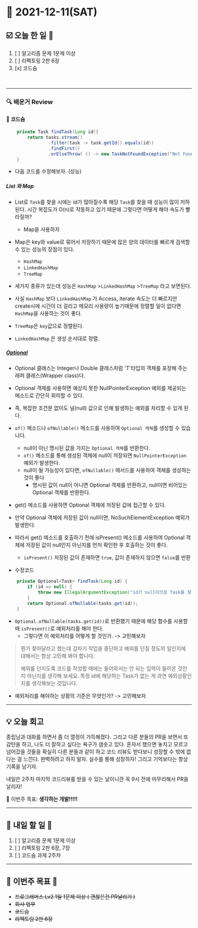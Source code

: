 # 📆 2021-12-11(SAT)
## ☑️ 오늘 한 일 📑
1. [ ] 알고리즘 문제 1문제 이상
2. [ ] 리펙토링 2판 6장 
3. [x] 코드숨

<br>

***

### 🔍️ 배운거 Review

#### 🌈 코드숨 
```java
    private Task findTask(Long id){
        return tasks.stream()
                .filter(task -> task.getId().equals(id))
                .findFirst()
                .orElseThrow( () -> new TaskNotFoundException("Not Found "+id));
    }
```
- 다음 코드를 수정해보자. (성능)
##### List 와 Map
- List로 `Task`를 찾을 시에는 id가 많아질수록 해당 `Task`를 찾을 때 성능이 많이 저하된다. 시간 복잡도가 O(n)로 작동하고 있기 때문에 그렇다면 어떻게 해야 속도가 빨라질까?
  - Map을 사용하자
  
- Map은 key와 value로 묶어서 저장하기 때문에 많은 양의 데이터를 빠르게 검색할 수 있는 성능의 장점이 있다. 
  - `HashMap`
  - `LinkedHashMap`
  - `TreeMap`
- 세가지 종류가 있는데 성능은 `HashMap` >`LinkedHashMap` >`TreeMap` 라고 보면된다. 
- 사실 `HashMap` 보다 `LinkedHashMap` 가 Access, iterate 속도는 더 빠르지만 create시에 시간이 더 걸리고 메모리 사용량이 높기때문에 
정렬할 일이 없다면 `HashMap`을 사용하는 것이 좋다. 
- `TreeMap`은 `key`값으로 정렬된다. 
- `LinkedHashMap` 은 생성 순서대로 정렬. 

##### [Optional](http://www.tcpschool.com/java/java_stream_optional) 
- Optional<T> 클래스는 Integer나 Double 클래스처럼 'T'타입의 객체를 포장해 주는 래퍼 클래스(Wrapper class)다.
- Optional 객체를 사용하면 예상치 못한 NullPointerException 예외를 제공되는 메소드로 간단히 회피할 수 있다.
- 즉, 복잡한 조건문 없이도 널(null) 값으로 인해 발생하는 예외를 처리할 수 있게 된다.
  

- `of()` 메소드나 `ofNullable()` 메소드를 사용하여 `Optional 객체`를 생성할 수 있습니다.
  - null이 아닌 명시된 값을 가지는 `Optional 객체`를 반환한다. 
  - `of()` 메소드를 통해 생성된 객체에 null이 저장되면 `NullPointerException` 예외가 발생한다.
  - null이 될 가능성이 있다면, `ofNullable()` 메서드를 사용하여 객체를 생성하는 것이 좋다
    - 명시된 값이 null이 아니면 Optional 객체를 반환하고, null이면 비어있는 Optional 객체를 반환한다.

- get() 메소드를 사용하면 Optional 객체에 저장된 값에 접근할 수 있다.
- 만약 Optional 객체에 저장된 값이 null이면, NoSuchElementException 예외가 발생한다.
- 따라서 get() 메소드를 호출하기 전에 isPresent() 메소드를 사용하여 Optional 객체에 저장된 값이 null인지 아닌지를 먼저 확인한 후 호출하는 것이 좋다.  
  - `isPresent()` 저장된 값이 존재하면 `true`, 값이 존재하지 않으면 `false`를 반환
  
- 수정코드 
```java
    private Optional<Task> findTask(Long id) {
        if (id == null) {
            throw new IllegalArgumentException("id가 null이므로 Task를 찾을 수 없습니다.");
        }
        return Optional.ofNullable(tasks.get(id));
    }
```
- `Optional.ofNullable(tasks.get(id))`로 반환했기 때문에 해당 함수를 사용할 때 `isPresent()`로 예외처리를 해야 한다.  
  - 그렇다면 이 예외처리를 어떻게 할 것인가. -> 고민해보자 
> 뭔가 찾아달라고 했는데 갑자기 작업을 중단하고 예외를 던질 정도의 일인지에 대해서는 항상 고민해 봐야 합니다.
>
> 예외를 던지도록 코드를 작성할 때에는 들어와서는 안 되는 입력이 들어온 것인지 아닌지를 생각해 보세요.
> 특정 id에 해당하는 Task가 없는 게 과연 예외상황인지를 생각해보는 것입니다.
> 
- 예외처리를 해야하는 상황의 기준은 무엇인가? -> 고민해보자 



***
## 💡  오늘  회고 

종립님과 대화를 하면서 좀 더 열정이 가득해졌다. 그리고 다른 분들의 PR을 보면서 또 감탄을 하고, 나도 더 잘하고 싶다는 욕구가 샘솟고 있다. 
혼자서 했으면 놓치고 모르고 넘어갔을 것들을 확실히 다른 분들과 같이 하고 코드 리뷰도 받다보니 성장할 수 밖에 없다는 걸 느낀다. 
완벽하려고 하지 말자. 실수를 통해 성장하자! 그리고 기억보다는 항상 기록을 남기자. 

내일은 2주차 마지막 코드리뷰를 받을 수 있는 날이니깐 꼭 9시 전에 마무리해서 PR을 날리자! 
 
🎯 이번주 목표: **생각하는 개발!!!!!** 

***

## 🎯 내일 할 일 🎯
1. [ ] 알고리즘 문제 1문제 이상
2. [ ] 리펙토링 2판 6장, 7장
3. [ ] 코드숨 과제 2주차


***

## 🏁 이번주 목표 🏁   
- ~~프로그래머스 Lv2 1일 1문제 이상 ( 괜찮은건 PR날리기 )~~
- ~~회사 업무~~
- ~~코드숨~~
- ~~리펙토링 2판 6장~~ 
